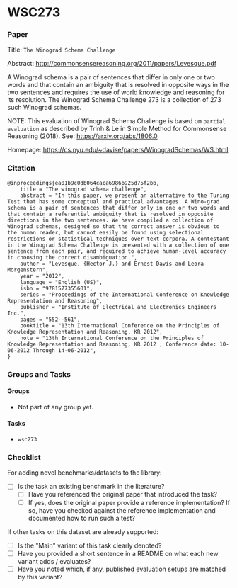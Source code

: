 # WSC273

### Paper

Title: `The Winograd Schema Challenge`

Abstract: http://commonsensereasoning.org/2011/papers/Levesque.pdf

A Winograd schema is a pair of sentences that differ in only one or two words
and that contain an ambiguity that is resolved in opposite ways in the two
sentences and requires the use of world knowledge and reasoning for its resolution.
The Winograd Schema Challenge 273 is a collection of 273 such Winograd schemas.

NOTE: This evaluation of Winograd Schema Challenge is based on `partial evaluation`
as described by Trinh & Le in Simple Method for Commonsense Reasoning (2018).
See: https://arxiv.org/abs/1806.0

Homepage: https://cs.nyu.edu/~davise/papers/WinogradSchemas/WS.html

### Citation

```
@inproceedings{ea01b9c0db064caca6986b925d75f2bb,
    title = "The winograd schema challenge",
    abstract = "In this paper, we present an alternative to the Turing Test that has some conceptual and practical advantages. A Wino-grad schema is a pair of sentences that differ only in one or two words and that contain a referential ambiguity that is resolved in opposite directions in the two sentences. We have compiled a collection of Winograd schemas, designed so that the correct answer is obvious to the human reader, but cannot easily be found using selectional restrictions or statistical techniques over text corpora. A contestant in the Winograd Schema Challenge is presented with a collection of one sentence from each pair, and required to achieve human-level accuracy in choosing the correct disambiguation.",
    author = "Levesque, {Hector J.} and Ernest Davis and Leora Morgenstern",
    year = "2012",
    language = "English (US)",
    isbn = "9781577355601",
    series = "Proceedings of the International Conference on Knowledge Representation and Reasoning",
    publisher = "Institute of Electrical and Electronics Engineers Inc.",
    pages = "552--561",
    booktitle = "13th International Conference on the Principles of Knowledge Representation and Reasoning, KR 2012",
    note = "13th International Conference on the Principles of Knowledge Representation and Reasoning, KR 2012 ; Conference date: 10-06-2012 Through 14-06-2012",
}
```

### Groups and Tasks

#### Groups

* Not part of any group yet.

#### Tasks

* `wsc273`

### Checklist

For adding novel benchmarks/datasets to the library:

* [ ] Is the task an existing benchmark in the literature?
    * [ ] Have you referenced the original paper that introduced the task?
    * [ ] If yes, does the original paper provide a reference implementation? If so, have you checked against the reference implementation and documented how to run such a test?

If other tasks on this dataset are already supported:

* [ ] Is the "Main" variant of this task clearly denoted?
* [ ] Have you provided a short sentence in a README on what each new variant adds / evaluates?
* [ ] Have you noted which, if any, published evaluation setups are matched by this variant?
